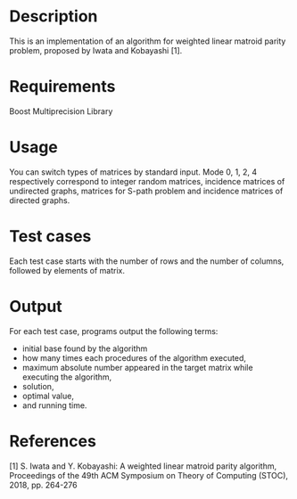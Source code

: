 # Description
This is an implementation of an algorithm for weighted linear matroid parity problem, proposed by Iwata and Kobayashi [1].

# Requirements
Boost Multiprecision Library

# Usage
You can switch types of matrices by standard input.
Mode 0, 1, 2, 4 respectively correspond to integer random matrices, incidence matrices of undirected graphs, matrices for S-path problem and incidence matrices of directed graphs.

# Test cases
Each test case starts with the number of rows and the number of columns, followed by elements of matrix.

# Output
For each test case, programs output the following terms:  <br>
- initial base found by the algorithm<br>
- how many times each procedures of the algorithm executed,<br>
- maximum absolute number appeared in the target matrix while executing the algorithm, <br>
- solution, <br>
- optimal value,<br>
- and running time.

# References
[1] S. Iwata and Y. Kobayashi: A weighted linear matroid parity algorithm, Proceedings of the 49th ACM Symposium on Theory of Computing (STOC), 2018, pp. 264-276

